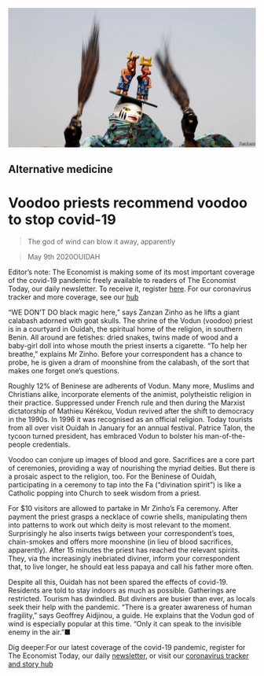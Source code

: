 ![](./images/20200509_MAP501.jpg)

## Alternative medicine

# Voodoo priests recommend voodoo to stop covid-19

> The god of wind can blow it away, apparently

> May 9th 2020OUIDAH

Editor’s note: The Economist is making some of its most important coverage of the covid-19 pandemic freely available to readers of The Economist Today, our daily newsletter. To receive it, register [here](https://www.economist.com//newslettersignup). For our coronavirus tracker and more coverage, see our [hub](https://www.economist.com//coronavirus)

“WE DON’T DO black magic here,” says Zanzan Zinho as he lifts a giant calabash adorned with goat skulls. The shrine of the Vodun (voodoo) priest is in a courtyard in Ouidah, the spiritual home of the religion, in southern Benin. All around are fetishes: dried snakes, twins made of wood and a baby-girl doll into whose mouth the priest inserts a cigarette. “To help her breathe,” explains Mr Zinho. Before your correspondent has a chance to probe, he is given a dram of moonshine from the calabash, of the sort that makes one forget one’s questions.

Roughly 12% of Beninese are adherents of Vodun. Many more, Muslims and Christians alike, incorporate elements of the animist, polytheistic religion in their practice. Suppressed under French rule and then during the Marxist dictatorship of Mathieu Kérékou, Vodun revived after the shift to democracy in the 1990s. In 1996 it was recognised as an official religion. Today tourists from all over visit Ouidah in January for an annual festival. Patrice Talon, the tycoon turned president, has embraced Vodun to bolster his man-of-the-people credentials.

Voodoo can conjure up images of blood and gore. Sacrifices are a core part of ceremonies, providing a way of nourishing the myriad deities. But there is a prosaic aspect to the religion, too. For the Beninese of Ouidah, participating in a ceremony to tap into the Fa (“divination spirit”) is like a Catholic popping into Church to seek wisdom from a priest.

For $10 visitors are allowed to partake in Mr Zinho’s Fa ceremony. After payment the priest grasps a necklace of cowrie shells, manipulating them into patterns to work out which deity is most relevant to the moment. Surprisingly he also inserts twigs between your correspondent’s toes, chain-smokes and offers more moonshine (in lieu of blood sacrifices, apparently). After 15 minutes the priest has reached the relevant spirits. They, via the increasingly inebriated diviner, inform your correspondent that, to live longer, he should eat less papaya and call his father more often.

Despite all this, Ouidah has not been spared the effects of covid-19. Residents are told to stay indoors as much as possible. Gatherings are restricted. Tourism has dwindled. But diviners are busier than ever, as locals seek their help with the pandemic. “There is a greater awareness of human fragility,” says Geoffrey Aidjinou, a guide. He explains that the Vodun god of wind is especially popular at this time. “Only it can speak to the invisible enemy in the air.”■

Dig deeper:For our latest coverage of the covid-19 pandemic, register for The Economist Today, our daily [newsletter](https://www.economist.com//newslettersignup), or visit our [coronavirus tracker and story hub](https://www.economist.com//coronavirus)